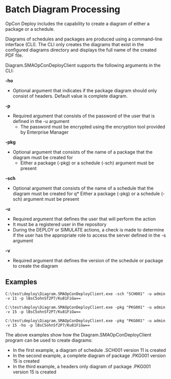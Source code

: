 # Batch Diagram Processing

OpCon Deploy includes the capability to create a diagram of either a package or a schedule.

Diagrams of schedules and packages are produced using a command-line interface (CLI). The CLI only creates the diagrams that exist in the configured diagrams directory and displays the full name of the created PDF file.

Diagram.SMAOpConDeployClient supports the following arguments in the CLI:

**-ho**

* Optional argument that indicates if the package diagram should only consist of headers. Default value is complete diagram.

**-p**	

* Required argument that consists of the password of the user that is defined in the -u argument 
    * The password must be encrypted using the encryption tool provided by Enterprise Manager

**-pkg**	

* Optional argument that consists of the name of a package that the diagram must be created for
    * Either a package (-pkg) or a schedule (-sch) argument must be present

**-sch**

* Optional argument that consists of the name of a schedule that the diagram must be created for
q* Either a package (-pkg) or a schedule (-sch) argument must be present

**-u**	

* Required argument that defines the user that will perform the action 
* It must be a registered user in the repository 
* During the DEPLOY or SIMULATE actions, a check is made to determine if the user has the appropriate role to access the server defined in the -s argument

**-v**	

* Required argument that defines the version of the schedule or package to create the diagram

## Examples

```
C:\test\deploy\Diagram.SMAOpConDeployClient.exe -sch "SCH001" -u admin -v 11 -p lBsC5ohnSf2P7/Ku81FiGw==
```
 
```
C:\test\deploy\Diagram.SMAOpConDeployClient.exe -pkg "PKG001" -u admin -v 15 -p lBsC5ohnSf2P7/Ku81FiGw==
```
 
```
C:\test\deploy\Diagram.SMAOpConDeployClient.exe -pkg "PKG001" -u admin -v 15 -ho -p lBsC5ohnSf2P7/Ku81FiGw==
```
 

The above examples show how the Diagram.SMAOpConDeployClient program can be used to create diagrams:

* In the first example, a diagram of schedule .SCH001 version 11 is created
* In the second example, a complete diagram of package .PKG001 version 15 is created
* In the third example, a headers only diagram of package .PKG001 version 15 is created